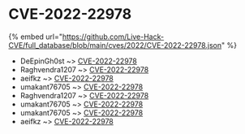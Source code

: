 # CVE-2022-22978
{% embed url="https://github.com/Live-Hack-CVE/full_database/blob/main/cves/2022/CVE-2022-22978.json" %}

* DeEpinGh0st ~> [CVE-2022-22978](https://www.alice-snow.ru/2022/database/cve-2022-22978/cve-2022-22978-deepingh0st)
* Raghvendra1207 ~> [CVE-2022-22978](https://www.alice-snow.ru/2022/database/cve-2022-22978/cve-2022-22978-raghvendra1207)
* aeifkz ~> [CVE-2022-22978](https://www.alice-snow.ru/2022/database/cve-2022-22978/cve-2022-22978-aeifkz)
* umakant76705 ~> [CVE-2022-22978](https://www.alice-snow.ru/2022/database/cve-2022-22978/cve-2022-22978-umakant76705)
* Raghvendra1207 ~> [CVE-2022-22978](https://www.alice-snow.ru/2022/database/cve-2022-22978/cve-2022-22978-raghvendra1207)
* umakant76705 ~> [CVE-2022-22978](https://www.alice-snow.ru/2022/database/cve-2022-22978/cve-2022-22978-umakant76705)
* umakant76705 ~> [CVE-2022-22978](https://www.alice-snow.ru/2022/database/cve-2022-22978/cve-2022-22978-umakant76705)
* aeifkz ~> [CVE-2022-22978](https://www.alice-snow.ru/2022/database/cve-2022-22978/cve-2022-22978-aeifkz)